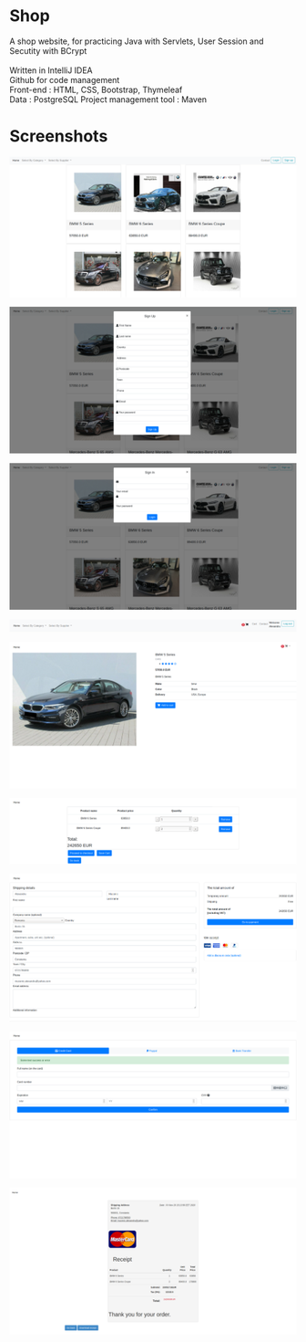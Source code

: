 # Shop

A shop website, for practicing Java with Servlets, User Session and Secutity with BCrypt<br/><br/>
  Written in IntelliJ IDEA<br/>
  Github for code management<br/>
  Front-end : HTML, CSS, Bootstrap, Thymeleaf<br/>
  Data : PostgreSQL
  Project management tool : Maven<br/>

# Screenshots

![alt text](src/images/homepage.png?raw=true)

![alt text](src/images/register.png?raw=true)

![alt text](src/images/login.png?raw=true)

![alt text](src/images/navbar.png?raw=true)

![alt text](src/images/details.png?raw=true)

![alt text](src/images/cart.png?raw=true)

![alt text](src/images/checkout.png?raw=true)

![alt text](src/images/payment.png?raw=true)

![alt text](src/images/receipt.png?raw=true)
